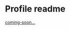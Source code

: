 # Profile readme
[coming-soon...](https://docs.github.com/en/account-and-profile/setting-up-and-managing-your-github-profile/customizing-your-profile/managing-your-profile-readme)
